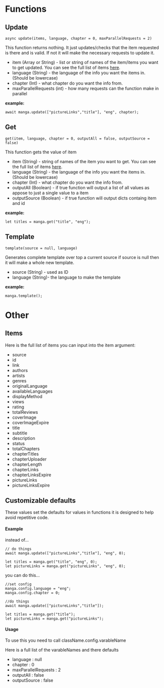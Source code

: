 # Functions
## Update
```
async update(items, language, chapter = 0, maxParallelRequests = 2)
```

This function returns nothing. It just updates/checks that the item requested is there and is valid. If not it will make the necessary requests to update it.

- item (Array or String) - list or string of names of the item/items you want to get updated. You can see the full Iist of items [here](API.md##Items).
- language (String) - the language of the info you want the items in. (Should be lowercase)
- chapter (Int) - what chapter do you want the info from.
- maxParallelRequests (int) - how many requests can the function make in parallel

**example:** 
```
await manga.update(["pictureLinks","title"], "eng", chapter);
```

## Get
```
get(item, language, chapter = 0, outputAll = false, outputSource = false)
```

This function gets the value of item

- item (String) - string of names of the item you want to get. You can see the full Iist of items [here](API.md##Items).
- language (String) - the language of the info you want the items in. (Should be lowercase)
- chapter (Int) - what chapter do you want the info from.
- outputAll (Boolean) - if true function will output a list of all values as appose to just a single value to a item
- outputSource (Boolean) - if true function will output dicts containg item and id

**example:** 
```
let titles = manga.get("title", "eng");
```

## Template
```
template(source = null, language)
```

Generates complete template over top a current source if source is null then it will make a whole new template.

* source (String) - used as ID
* language (String)- the language to make the template

**example:** 
```
manga.template();
```

# Other
## Items
Here is the full list of items you can input into the item argument:
 - source
 - id
 - link
 - authors
 - artists
 - genres
 - originalLanguage
 - availableLanguages
 - displayMethod
 - views
 - rating
 - totalReviews
 - coverImage
 - coverImageExpire
 - title
 - subtitle
 - description
 - status
 - totalChapters
 - chapterTitles
 - chapterUploader
 - chapterLength
 - chapterLinks
 - chapterLinksExpire
 - pictureLinks
 - pictureLinksExpire

## Customizable defaults
These values set the defaults for values in functions it is designed to help avoid repetitive code.

#### Example
instead of...
```
// do things
await manga.update(["pictureLinks","title"], "eng", 0);

let titles = manga.get("title", "eng", 0);
let pictureLinks = manga.get("pictureLinks", "eng", 0);
```
you can do this...
```
//set config
manga.config.language = "eng";
manga.config.chapter = 0;

//do things
await manga.update(["pictureLinks","title"]);

let titles = manga.get("title");
let pictureLinks = manga.get("pictureLinks");
```

#### Usage
To use this you need to call className.config.varableName 

Here is a full list of the varableNames and there defaults
 - language : null
 - chapter : 0
 - maxParallelRequests : 2
 - outputAll : false
 - outputSource : false
